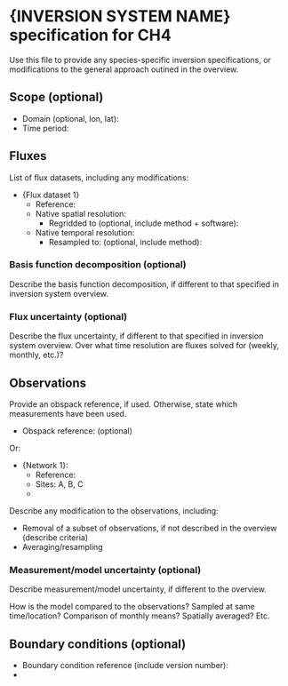 # {INVERSION SYSTEM NAME} specification for CH4

Use this file to provide any species-specific inversion specifications, or modifications to the general approach outined in the overview.

## Scope (optional)

- Domain (optional, lon, lat): 
- Time period: 

## Fluxes

List of flux datasets, including any modifications:

- {Flux dataset 1}
  - Reference:
  - Native spatial resolution:
    - Regridded to (optional, include method + software): 
  - Native temporal resolution:
    - Resampled to: (optional, include method): 

### Basis function decomposition (optional)

Describe the basis function decomposition, if different to that specified in inversion system overview.

### Flux uncertainty (optional)

Describe the flux uncertainty, if different to that specified in inversion system overview. Over what time resolution are fluxes solved for (weekly, monthly, etc.)?

## Observations

Provide an obspack reference, if used. Otherwise, state which measurements have been used.

- Obspack reference: (optional)

Or:

- {Network 1}:
  - Reference:
  - Sites: A, B, C
  - 

Describe any modification to the observations, including:
- Removal of a subset of observations, if not described in the overview (describe criteria)
- Averaging/resampling

### Measurement/model uncertainty (optional)

Describe measurement/model uncertainty, if different to the overview.

How is the model compared to the observations? Sampled at same time/location? Comparison of monthly means? Spatially averaged? Etc.

## Boundary conditions (optional)

- Boundary condition reference (include version number): 
- 